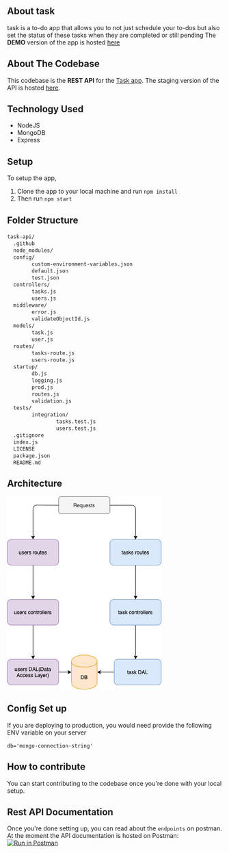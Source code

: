 ## About task

task is a to-do app that allows you to not just schedule your to-dos but also set the status of these tasks when they are completed or still pending
The **DEMO** version of the app is hosted [here](https://bunny-task-ui.netlify.app/)

## About The Codebase

This codebase is the **REST API** for the [Task app](https://bunny-task-ui.netlify.app/). The staging version of the API is hosted [here](https://bunny-to-do-app.herokuapp.com/).

## Technology Used

- NodeJS
- MongoDB
- Express

## Setup

To setup the app,

1. Clone the app to your local machine and run `npm install`
2. Then run `npm start`

## Folder Structure

```
task-api/
  .github
  node_modules/
  config/
        custom-environment-variables.json
        default.json
        test.json
  controllers/
        tasks.js
        users.js
  middleware/
        error.js
        validateObjectId.js
  models/
        task.js
        user.js
  routes/
        tasks-route.js
        users-route.js
  startup/
        db.js
        logging.js
        prod.js
        routes.js
        validation.js
  tests/
        integration/
                tasks.test.js
                users.test.js
  .gitignore
  index.js
  LICENSE
  package.json
  README.md
```

## Architecture
![Structure](task-app-structure.png)


## Config Set up 

If you are deploying to production, you would need provide the following ENV variable on your server

```
db='mongo-connection-string'
```

## How to contribute

You can start contributing to the codebase once you're done with your local setup.

## Rest API Documentation

Once you're done setting up, you can read about the `endpoints` on postman.
At the moment the API documentation is hosted on Postman:<br>
[![Run in Postman](https://run.pstmn.io/button.svg)](https://documenter.getpostman.com/view/5974922/UVC3kTwW)

